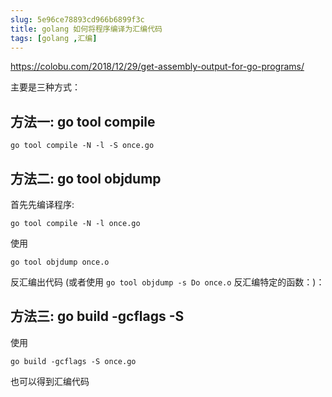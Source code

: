 ```yaml
---
slug: 5e96ce78893cd966b6899f3c
title: golang 如何将程序编译为汇编代码
tags: [golang ,汇编]
---
```


https://colobu.com/2018/12/29/get-assembly-output-for-go-programs/


主要是三种方式：

## 方法一: go tool compile

```
go tool compile -N -l -S once.go
```

## 方法二: go tool objdump
首先先编译程序:

```
go tool compile -N -l once.go
```

使用 

```
go tool objdump once.o
```

反汇编出代码 (或者使用 `go tool objdump -s Do once.o` 反汇编特定的函数：)：

## 方法三: go build -gcflags -S
使用 
```
go build -gcflags -S once.go
``` 
也可以得到汇编代码

